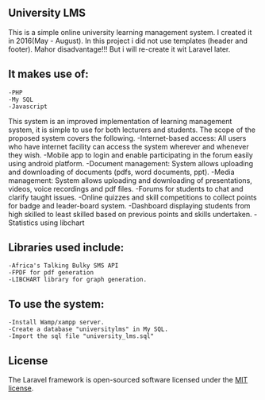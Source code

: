 ## University LMS

This is a simple online university learning management system. I created it in 2016(May - August).
In this project i did not use templates (header and footer). Mahor disadvantage!!! But i will re-create it wit Laravel later.

## It makes use of:
	-PHP
	-My SQL
	-Javascript

This system is an improved implementation of learning management system, it is simple to use for both lecturers and students. The scope of the proposed system covers the following.
	-Internet-based access: All  users  who  have  internet  facility  can  access  the  system  wherever  and whenever they wish.
	-Mobile app to login and enable participating in the forum easily using android platform.
	-Document management: System allows uploading and downloading of documents (pdfs, word documents, ppt).
	-Media management: System allows uploading and downloading of presentations, videos, voice recordings and pdf files.
	-Forums for students to chat and clarify taught issues.
	-Online quizzes and skill competitions to collect points for badge and leader-board system.
	-Dashboard displaying students from high skilled to least skilled based on previous points and skills undertaken.
	-Statistics using libchart

## Libraries used include:
	-Africa's Talking Bulky SMS API
	-FPDF for pdf generation
	-LIBCHART library for graph generation.
	
## To use the system:
	-Install Wamp/xampp server.
	-Create a database "universitylms" in My SQL.
	-Import the sql file "university_lms.sql"

## License
The Laravel framework is open-sourced software licensed under the [MIT license](http://opensource.org/licenses/MIT).